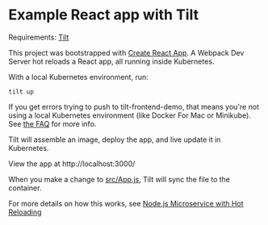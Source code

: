 # Example React app with Tilt

Requirements: [Tilt](https://tilt.dev/)

This project was bootstrapped with [Create React App](https://github.com/facebook/create-react-app).
A Webpack Dev Server hot reloads a React app, all running inside Kubernetes.

With a local Kubernetes environment, run:

```
tilt up
```

If you get errors trying to push to tilt-frontend-demo, that means
you're not using a local Kubernetes environment (like Docker For Mac or Minikube).
See [the FAQ](https://docs.tilt.dev/faq.html#q-how-do-i-change-what-kubernetes-cluster-tilt-uses) for more info.

Tilt will assemble an image, deploy the app, and live update it in Kubernetes.

View the app at http://localhost:3000/

When you make a change to [src/App.js](src/App.js), Tilt will sync the file to the container.

For more details on how this works, see [Node.js Microservice with Hot Reloading](https://docs.tilt.dev/nodejs_microservice_hotreloading.html)



